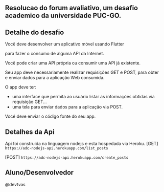 <h2>Resolucao do forum avaliativo, um desafio academico da universidade PUC-GO.</h2>

## Detalhe do desafio

Você deve desenvolver um aplicativo móvel usando Flutter 

para fazer o consumo de alguma API da Internet. 

Você pode criar uma API própria ou consumir uma API já existente.

Seu app deve necessariamente realizar requisições GET e POST, 
para obter e enviar dados para a aplicação Web consumida.

O app deve ter:
  * uma interface que permita ao usuário listar as informações obtidas via requisição GET...
  * uma tela para enviar dados para a aplicação via POST.

Você deve enviar o código fonte do seu app.

## Detalhes da Api

Api foi construida na linguagem nodejs e esta hospedada via Heroku.
[GET] 
```https://adc-nodejs-api.herokuapp.com/list_posts```
   
[POST] 
    ```
https://adc-nodejs-api.herokuapp.com/create_posts
    ```

## Aluno/Desenvolvedor

@devtvas
